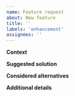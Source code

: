```yaml
---
name: Feature request
about: New feature
title: ''
labels: 'enhancement'
assignees: ''
---
```


**Context**

<!--Please describe a proper context-->

**Suggested solution**

<!--Tell us what you would suggest-->

**Considered alternatives**

<!--Please add any alternative solutions that you have considered-->

**Additional details**

<!--Please add context, links, reasons, screenshots, etc.-->